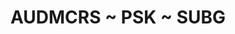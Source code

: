 ---
ee_id_show: '4273'
title: AUDMCRS ~ PSK ~ SUBG
url: audmcrs-psk-subg
live_url:
year: '2015'
venue: Galerie Thaddaeus Ropac
state_country: Pantin
type:
dates:
wwwnews:
credits:
pitch: A great excuse 2 show my wharehouse banger PSK.
ps:
download:
layout: shows
---